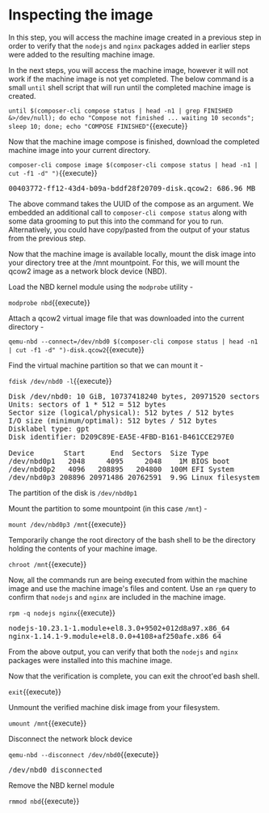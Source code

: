 # Inspecting the image

In this step, you will access the machine image created in a previous step in
order to verify that the `nodejs` and `nginx` packages added in earlier steps were
added to the resulting machine image.

In the next steps, you will access the machine image, however it will not work
if the machine image is not yet completed.  The below command is a small
`until` shell script that will run until the completed machine image is created.

`until $(composer-cli compose status | head -n1 | grep FINISHED &>/dev/null); do echo "Compose not finished ... waiting 10 seconds"; sleep 10; done; echo "COMPOSE FINISHED"`{{execute}}

Now that the machine image compose is finished, download the completed machine
image into your current directory.

`composer-cli compose image $(composer-cli compose status | head -n1 | cut -f1 -d" ")`{{execute}}

<pre class="file">
00403772-ff12-43d4-b09a-bddf28f20709-disk.qcow2: 686.96 MB  
</pre>

The above command takes the UUID of the compose as an argument.  We embedded
an additional call to `composer-cli compose status` along with some data
grooming to put this into the command for you to run.  Alternatively, you could
have copy/pasted from the output of your status from the previous step.

Now that the machine image is available locally, mount the disk image into your
directory tree at the /mnt mountpoint. For this, we will mount the qcow2 image
as a network block device (NBD).

Load the NBD kernel module using the `modprobe` utility -

`modprobe nbd`{{execute}}

Attach a qcow2 virtual image file that was downloaded into the current directory -

`qemu-nbd --connect=/dev/nbd0 $(composer-cli compose status | head -n1 | cut -f1 -d" ")-disk.qcow2`{{execute}}

Find the virtual machine partition so that we can mount it -

`fdisk /dev/nbd0 -l`{{execute}}

<pre class="file">
Disk /dev/nbd0: 10 GiB, 10737418240 bytes, 20971520 sectors
Units: sectors of 1 * 512 = 512 bytes
Sector size (logical/physical): 512 bytes / 512 bytes
I/O size (minimum/optimal): 512 bytes / 512 bytes
Disklabel type: gpt
Disk identifier: D209C89E-EA5E-4FBD-B161-B461CCE297E0

Device       Start      End  Sectors  Size Type
/dev/nbd0p1   2048     4095     2048    1M BIOS boot
/dev/nbd0p2   4096   208895   204800  100M EFI System
/dev/nbd0p3 208896 20971486 20762591  9.9G Linux filesystem
</pre>

The partition of the disk is `/dev/nbd0p1`

Mount the partition to some mountpoint (in this case `/mnt`) -

`mount /dev/nbd0p3 /mnt`{{execute}}

Temporarily change the root directory of the bash shell to be the directory holding the contents of
your machine image.

`chroot /mnt`{{execute}}

Now, all the commands run are being executed from within the machine image
and use the machine image's files and content.  Use an `rpm` query to confirm
that `nodejs` and `nginx` are included in the machine image.

`rpm -q nodejs nginx`{{execute}}

<pre class="file">
nodejs-10.23.1-1.module+el8.3.0+9502+012d8a97.x86_64
nginx-1.14.1-9.module+el8.0.0+4108+af250afe.x86_64</pre>

From the above output, you can verify that both the `nodejs` and `nginx` packages were
installed into this machine image.

Now that the verification is complete, you can exit the chroot'ed bash shell.

`exit`{{execute}}

Unmount the verified machine disk image from your filesystem.

`umount /mnt`{{execute}}

Disconnect the network block device

`qemu-nbd --disconnect /dev/nbd0`{{execute}}

<pre class="file">
/dev/nbd0 disconnected
</pre>

Remove the NBD kernel module

`rmmod nbd`{{execute}}
